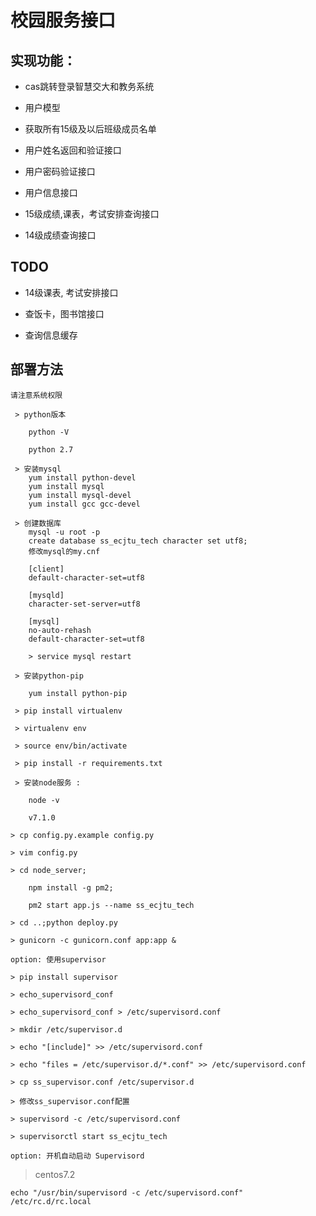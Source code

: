# 校园服务接口

## 实现功能：

* cas跳转登录智慧交大和教务系统

* 用户模型

* 获取所有15级及以后班级成员名单

* 用户姓名返回和验证接口

* 用户密码验证接口

* 用户信息接口

* 15级成绩,课表，考试安排查询接口

* 14级成绩查询接口

## TODO

* 14级课表, 考试安排接口

* 查饭卡，图书馆接口

* 查询信息缓存

## 部署方法
``请注意系统权限``

``` 
 > python版本
 
    python -V
 
    python 2.7
    
 > 安装mysql
    yum install python-devel
    yum install mysql
    yum install mysql-devel
    yum install gcc gcc-devel
    
 > 创建数据库
    mysql -u root -p
    create database ss_ecjtu_tech character set utf8;
    修改mysql的my.cnf
    
    [client]
    default-character-set=utf8
    
    [mysqld]
    character-set-server=utf8
    
    [mysql]
    no-auto-rehash
    default-character-set=utf8
    
    > service mysql restart
    
 > 安装python-pip
 
    yum install python-pip
 
 > pip install virtualenv
 
 > virtualenv env
 
 > source env/bin/activate
 
 > pip install -r requirements.txt
 
 > 安装node服务 :
   
    node -v
 
    v7.1.0

> cp config.py.example config.py

> vim config.py

> cd node_server;
    
    npm install -g pm2;
    
    pm2 start app.js --name ss_ecjtu_tech

> cd ..;python deploy.py

> gunicorn -c gunicorn.conf app:app &
```

```option: 使用supervisor```

```
> pip install supervisor

> echo_supervisord_conf

> echo_supervisord_conf > /etc/supervisord.conf

> mkdir /etc/supervisor.d

> echo "[include]" >> /etc/supervisord.conf

> echo "files = /etc/supervisor.d/*.conf" >> /etc/supervisord.conf

> cp ss_supervisor.conf /etc/supervisor.d

> 修改ss_supervisor.conf配置

> supervisord -c /etc/supervisord.conf

> supervisorctl start ss_ecjtu_tech
```

``option: 开机自动启动 Supervisord``

> centos7.2
```
echo "/usr/bin/supervisord -c /etc/supervisord.conf" /etc/rc.d/rc.local
```
